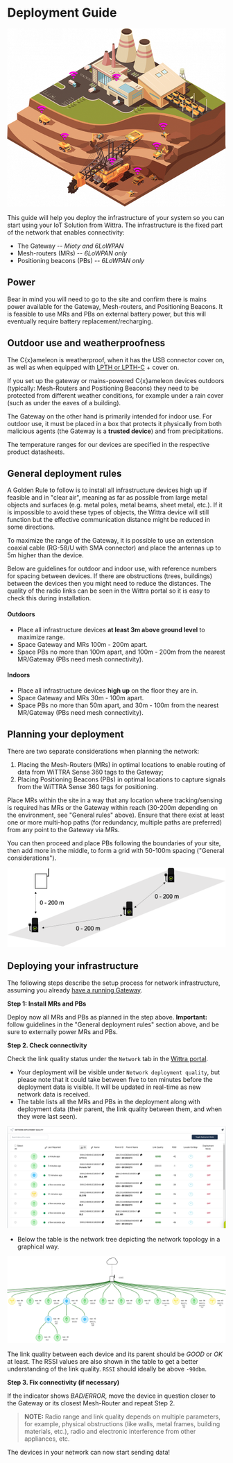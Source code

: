 # Deployment Guide

![img-application](images/applications/applications-mining.png)

This guide will help you deploy the infrastructure of your system so you can start using your IoT Solution from Wittra.
The infrastructure is the fixed part of the network that enables connectivity:
* The Gateway -- *Mioty and 6LoWPAN*
* Mesh-routers (MRs) -- *6LoWPAN only*
* Positioning beacons (PBs) -- *6LoWPAN only*

## Power

Bear in mind you will need to go to the site and confirm there is mains power available for the Gateway, Mesh-routers, and Positioning Beacons.
It is feasible to use MRs and PBs on external battery power, but this will eventually require battery replacement/recharging.

## Outdoor use and weatherproofness

The C{x}ameleon is weatherproof, when it has the USB connector cover on,
as well as when equipped with [LPTH or LPTH-C](products-lpth-lpthc.md) + cover on.

If you set up the gateway or mains-powered C{x}ameleon devices
outdoors (typically: Mesh-Routers and Positioning Beacons) they need to
be protected from different weather conditions, for example under a rain cover
(such as under the eaves of a building).

The Gateway on the other hand is primarily intended for indoor use. For outdoor
use, it must be placed in a box that protects it physically from both
malicious agents (the Gateway is a **trusted device**) and from precipitations.

The temperature ranges for our devices are specified in the respective product
datasheets.

## General deployment rules

A Golden Rule to follow is to install all infrastructure devices high up if feasible and in "clear air", meaning as
far as possible from large metal objects and surfaces (e.g. metal poles, metal beams, sheet metal, etc.). If it is impossible to
avoid these types of objects, the Wittra device will still function but the effective communication distance might be reduced
in some directions.

To maximize the range of the Gateway, it is possible to use an extension coaxial cable (RG-58/U with SMA connector)
and place the antennas up to 5m higher than the device.

Below are guidelines for outdoor and indoor use, with reference numbers for spacing between devices.
If there are obstructions (trees, buildings) between the devices then you might need to reduce
the distances. The quality of the radio
links can be seen in the Wittra portal so it is easy to check this during installation.

#### Outdoors
* Place all infrastructure devices **at least 3m above ground level** to maximize range.
* Space Gateway and MRs 100m - 200m apart.
* Space PBs no more than 100m apart, and 100m - 200m from the nearest MR/Gateway (PBs need mesh connectivity).

#### Indoors
* Place all infrastructure devices **high up** on the floor they are in.
* Space Gateway and MRs 30m - 100m apart.
* Space PBs no more than 50m apart, and 30m - 100m from the nearest MR/Gateway (PBs need mesh connectivity).

## Planning your deployment

There are two separate considerations when planning the network:
1. Placing the Mesh-Routers (MRs) in optimal locations to enable routing of data from WiTTRA Sense 360 tags to the Gateway;
2. Placing Positioning Beacons (PBs) in optimal locations to capture signals from the WiTTRA Sense 360 tags for positioning.

Place MRs within the site in a way that any location where tracking/sensing is required has MRs or the Gateway within reach (30-200m depending on the environment, see "General rules" above).
Ensure that there exist at least one or more multi-hop paths (for redundancy, multiple paths are preferred) from any point to the Gateway via MRs.

You can then proceed and place PBs following the boundaries of your site, then add more in the middle, to form a grid with 50-100m spacing ("General considerations").

![MR Placement](images/mr-placement.png)

## Deploying your infrastructure

The following steps describe the setup process for network infrastructure, assuming you already [have a running Gateway](howto-gateway-setup.md).

**Step 1: Install MRs and PBs**

Deploy now all MRs and PBs as planned in the step above.
**Important:** follow guidelines in the "General deployment rules" section above, and be sure to externally power MRs and PBs.

**Step 2. Check connectivity**

Check the link quality status under the `Network` tab in the [Wittra portal](https://portal.wittra.se).
- Your deployment will be visible under `Network deployment quality`, but please note that it could take between five to ten minutes before the deployment data is visible.
  It will be updated in real-time as new network data is received.
- The table lists all the MRs and PBs in the deployment along with deployment data (their parent, the link quality between them, and when they were last seen).

![Deployment Table](images/deployment_table.png)

- Below the table is the network tree depicting the network topology in a graphical way.

![Deployment Tree](images/deployment_tree.png)

The link quality between each device and its parent should be *GOOD* or *OK* at least.
The RSSI values are also shown in the table to get a better understanding of the link quality.
`RSSI` should ideally be above `-90dbm`.

**Step 3. Fix connectivity (if necessary)**

If the indicator shows *BAD/ERROR*, move the device in question closer to the Gateway or its
closest Mesh-Router and repeat Step 2.

> **NOTE:** Radio range and link quality depends on multiple parameters, for
> example, physical obstructions (like walls, metal frames, building materials,
> etc.), radio and electronic interference from other appliances, etc.

The devices in your network can now start sending data!
